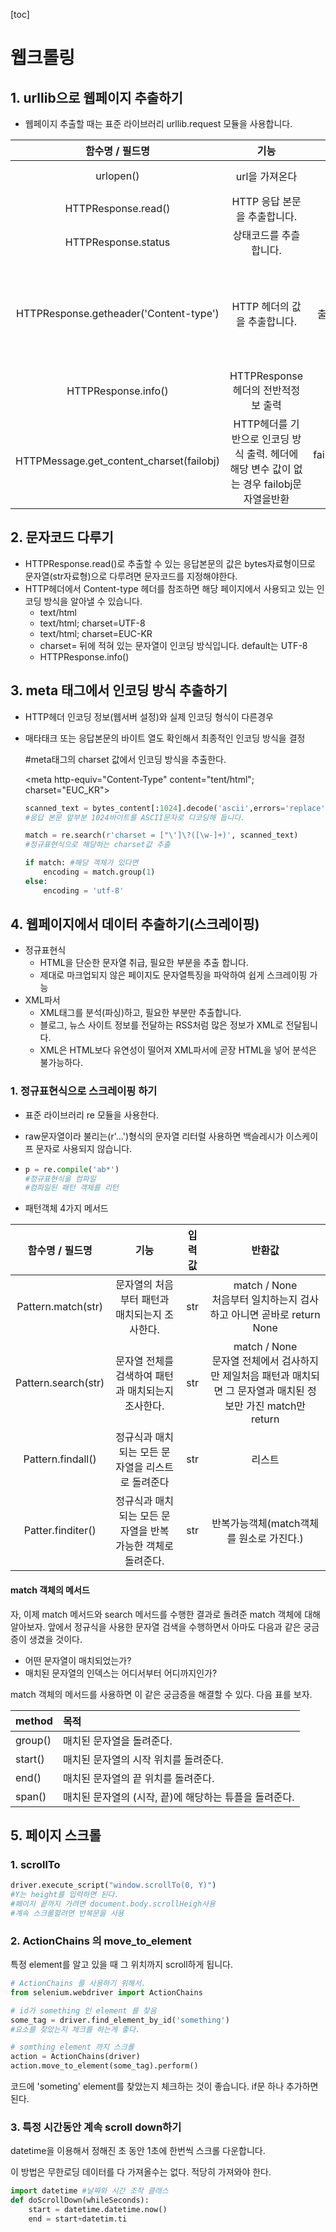 [toc]

# 웹크롤링

## 1. urllib으로 웹페이지 추출하기

* 웹페이지 추출할 때는 표준 라이브러리 urllib.request 모듈을 사용합니다.

|             함수명 / 필드명              |                             기능                             |     입력값      |                            반환값                            |
| :--------------------------------------: | :----------------------------------------------------------: | :-------------: | :----------------------------------------------------------: |
|                urlopen()                 |                        url을 가져온다                        |     url경로     |                  HTTPResponse객체->파일객체                  |
|           HTTPResponse.read()            |                 HTTP 응답 본문을 추출합니다.                 |        -        |                         bytes 자료형                         |
|           HTTPResponse.status            |                    상태코드를 추츨합니다.                    |                 |                           ex) 200                            |
|  HTTPResponse.getheader('Content-type')  |                 HTTP 헤더의 값을 추출합니다.                 |   출력 변수명   | 헤더의 내용을 변경하려거나 Basic인증 사용하려면  Requests 서드파티 라이브러리 필요 |
|           HTTPResponse.info()            |              HTTPResponse헤더의 전반적정보 출력              |                 |                       HTTPMessage객체                        |
| HTTPMessage.get_content_charset(failobj) | HTTP헤더를 기반으로 인코딩 방식 출력. 헤더에 해당 변수 값이 없는 경우 failobj문자열을반환 | failobj='utf-8' |                                                              |

## 2. 문자코드 다루기

- HTTPResponse.read()로 추출할 수 있는 응답본문의 값은 bytes자료형이므로 문자열(str자료형)으로 다루려면 문자코드를 지정해야한다.
- HTTP헤더에서 Content-type 헤더를 참조하면 해당 페이지에서 사용되고 있는 인코딩 방식을 알아낼 수 있습니다.
  - text/html
  - text/html; charset=UTF-8
  - text/html; charset=EUC-KR
  - charset= 뒤에 적혀 있는 문자열이 인코딩 방식입니다. default는 UTF-8
  - HTTPResponse.info()

## 3. meta 태그에서 인코딩 방식 추출하기

- HTTP헤더 인코딩 정보(웹서버 설정)와 실제 인코딩 형식이 다른경우

- 매타태크 또는 응답본문의 바이트 열도 확인해서 최종적인 인코딩 방식을 결정

  #meta태그의 charset 값에서 인코딩 방식을 추출한다.

  <meta charset="utf-8"></meta>
  <meta http-equiv="Content-Type" content="tent/html"; charset="EUC_KR"></meta>

  ```python
  scanned_text = bytes_content[:1024].decode('ascii',errors='replace')
  #응답 본문 앞부분 1024바이트를 ASCII문자로 디코딩해 둡니다.
  
  match = re.search(r'charset = ["\']\?([\w-]+)', scanned_text)
  #정규표현식으로 해당하는 charset값 추출
  
  if match: #해당 객체가 있다면
      encoding = match.group(1)
  else:
      encoding = 'utf-8'
  
  ```



## 4. 웹페이지에서 데이터 추출하기(스크레이핑)

* 정규표현식
  * HTML을 단순한 문자열 취급, 필요한 부분을 추출 합니다.
  * 제대로 마크업되지 않은 페이지도 문자열특징을 파악하여 쉽게 스크레이핑 가능
* XML파서
  * XML태그를 분석(파싱)하고, 필요한 부분만 추출합니다.
  * 블로그, 뉴스 사이트 정보를 전달하는 RSS처럼 많은 정보가 XML로 전달됩니다.
  * XML은 HTML보다 유연성이 떨어져 XML파서에 곧장 HTML을 넣어 분석은 불가능하다.

### 1. 정규표현식으로 스크레이핑 하기

* 표준 라이브러리 re 모듈을 사용한다.

* raw문자열이라 불리는(r'...')형식의 문자열 리터럴 사용하면 백슬레시가 이스케이프 문자로 사용되지 않습니다.

* ```python
  p = re.compile('ab*')
  #정규표현식을 컴파일
  #컴파일된 패턴 객체를 리턴
  ```

* 패턴객체 4가지 메서드

| 함수명 / 필드명 | 기능 | 입력값 | 반환값 |
| :---------: | :-----: | :----: | :----: |
| Pattern.match(str)  |        문자열의 처음부터 패턴과 매치되는지 조사한다.         |  str   | match / None<br>처음부터 일치하는지 검사하고 아니면 곧바로 return None |
| Pattern.search(str) |      문자열 전체를 검색하여 패턴과 매치되는지 조사한다.      |  str   | match / None<br>문자열 전체에서 검사하지만 제일처음 패턴과 매치되면 그 문자열과 매치된 정보만 가진 match만 return |
|  Pattern.findall()  |      정규식과 매치되는 모든 문자열을 리스트로 돌려준다       |  str   |                            리스트                            |
|  Patter.finditer()  | 정규식과 매치되는 모든 문자열을 반복 가능한 객체로 돌려준다. |  str   |           반복가능객체(match객체를 원소로 가진다.)           |

#### match 객체의 메서드

자, 이제 match 메서드와 search 메서드를 수행한 결과로 돌려준 match 객체에 대해 알아보자. 앞에서 정규식을 사용한 문자열 검색을 수행하면서 아마도 다음과 같은 궁금증이 생겼을 것이다.

- 어떤 문자열이 매치되었는가?
- 매치된 문자열의 인덱스는 어디서부터 어디까지인가?



match 객체의 메서드를 사용하면 이 같은 궁금증을 해결할 수 있다. 다음 표를 보자.

| method  | 목적                                                   |
| :------ | :----------------------------------------------------- |
| group() | 매치된 문자열을 돌려준다.                              |
| start() | 매치된 문자열의 시작 위치를 돌려준다.                  |
| end()   | 매치된 문자열의 끝 위치를 돌려준다.                    |
| span()  | 매치된 문자열의 (시작, 끝)에 해당하는 튜플을 돌려준다. |



## 5. 페이지 스크롤

### 1. scrollTo

```python
driver.execute_script("window.scrollTo(0, Y)")
#Y는 height를 입력하면 된다.
#페이지 끝까지 가려면 document.body.scrollHeigh사용
#계속 스크롤할려면 반복문을 사용
```



### 2. ActionChains 의 move_to_element

특정 element를 알고 있을 때 그 위치까지 scroll하게 됩니다.

```python
# ActionChains 를 사용하기 위해서.
from selenium.webdriver import ActionChains

# id가 something 인 element 를 찾음
some_tag = driver.find_element_by_id('something')
#요소를 찾았는지 체크를 하는게 좋다.

# somthing element 까지 스크롤
action = ActionChains(driver)
action.move_to_element(some_tag).perform()
```

코드에 'someting' element를 찾았는지 체크하는 것이 좋습니다. if문 하나 추가하면 된다.



### 3. 특정 시간동안 계속 scroll down하기

datetime을 이용해서 정해진 초 동안 1초에 한번씩 스크롤 다운합니다.

이 방법은 무한로딩 데이터를 다 가져올수는 없다. 적당히 가져와야 한다.

```python
import datetime #날짜와 시간 조작 클래스
def doScrollDown(whileSeconds):
    start = datetime.datetime.now()
    end = start+datetim.ti
```



